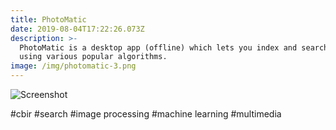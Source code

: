 ```yaml
---
title: PhotoMatic
date: 2019-08-04T17:22:26.073Z
description: >-
  PhotoMatic is a desktop app (offline) which lets you index and search images
  using various popular algorithms.
image: /img/photomatic-3.png
---
```

![Screenshot](/img/photomatic-2.png "PhotoMatic app")

\#cbir #search #image processing #machine learning #multimedia
